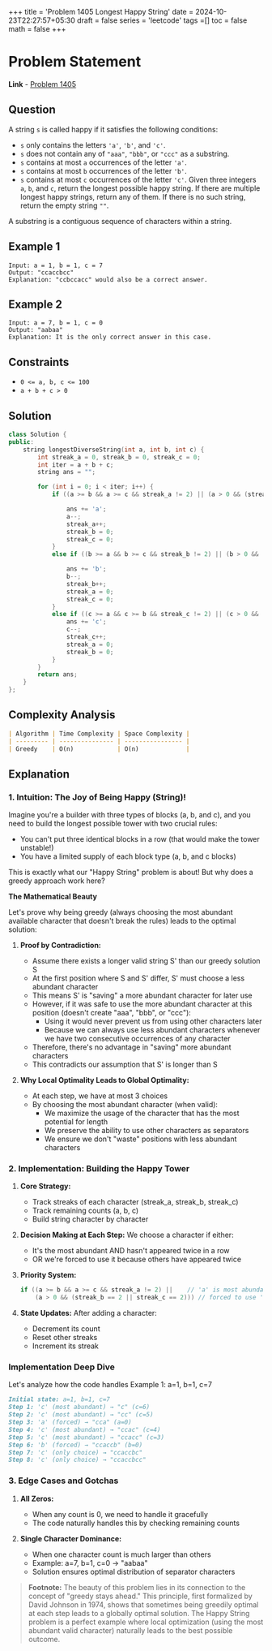+++
title = 'Problem 1405 Longest Happy String'
date = 2024-10-23T22:27:57+05:30
draft = false
series = 'leetcode'
tags =[]
toc = false
math = false
+++

# Problem Statement

**Link** - [Problem 1405]()

## Question

A string `s` is called happy if it satisfies the following conditions:

- `s` only contains the letters `'a'`, `'b'`, and `'c'`.
- `s` does not contain any of `"aaa"`, `"bbb"`, or `"ccc"` as a substring.
- `s` contains at most `a` occurrences of the letter `'a'`.
- `s` contains at most `b` occurrences of the letter `'b'`.
- `s` contains at most `c` occurrences of the letter `'c'`.
  Given three integers `a`, `b`, and `c`, return the longest possible happy string. If there are multiple longest happy strings, return any of them. If there is no such string, return the empty string `""`.

A substring is a contiguous sequence of characters within a string.

## Example 1

```
Input: a = 1, b = 1, c = 7
Output: "ccaccbcc"
Explanation: "ccbccacc" would also be a correct answer.

```

## Example 2

```
Input: a = 7, b = 1, c = 0
Output: "aabaa"
Explanation: It is the only correct answer in this case.

```

## Constraints

- `0 <= a, b, c <= 100`
- `a + b + c > 0`

## Solution

```cpp
class Solution {
public:
    string longestDiverseString(int a, int b, int c) {
        int streak_a = 0, streak_b = 0, streak_c = 0;
        int iter = a + b + c;
        string ans = "";

        for (int i = 0; i < iter; i++) {
            if ((a >= b && a >= c && streak_a != 2) || (a > 0 && (streak_b == 2 || streak_c == 2))) {

                ans += 'a';
                a--;
                streak_a++;
                streak_b = 0;
                streak_c = 0;
            }
            else if ((b >= a && b >= c && streak_b != 2) || (b > 0 && (streak_c == 2 || streak_a == 2))) {

                ans += 'b';
                b--;
                streak_b++;
                streak_a = 0;
                streak_c = 0;
            }
            else if ((c >= a && c >= b && streak_c != 2) || (c > 0 && (streak_a == 2 || streak_b == 2))) {
                ans += 'c';
                c--;
                streak_c++;
                streak_a = 0;
                streak_b = 0;
            }
        }
        return ans;
    }
};
```

## Complexity Analysis

```markdown
| Algorithm | Time Complexity | Space Complexity |
| --------- | --------------- | ---------------- |
| Greedy    | O(n)            | O(n)             |
```

## Explanation

### 1. Intuition: The Joy of Being Happy (String)!

Imagine you're a builder with three types of blocks (a, b, and c), and you need to build the longest possible tower with two crucial rules:

- You can't put three identical blocks in a row (that would make the tower unstable!)
- You have a limited supply of each block type (a, b, and c blocks)

This is exactly what our "Happy String" problem is about! But why does a greedy approach work here?

**The Mathematical Beauty**

Let's prove why being greedy (always choosing the most abundant available character that doesn't break the rules) leads to the optimal solution:

1. **Proof by Contradiction:**

   - Assume there exists a longer valid string S' than our greedy solution S
   - At the first position where S and S' differ, S' must choose a less abundant character
   - This means S' is "saving" a more abundant character for later use
   - However, if it was safe to use the more abundant character at this position (doesn't create "aaa", "bbb", or "ccc"):
     - Using it would never prevent us from using other characters later
     - Because we can always use less abundant characters whenever we have two consecutive occurrences of any character
   - Therefore, there's no advantage in "saving" more abundant characters
   - This contradicts our assumption that S' is longer than S

2. **Why Local Optimality Leads to Global Optimality:**
   - At each step, we have at most 3 choices
   - By choosing the most abundant character (when valid):
     - We maximize the usage of the character that has the most potential for length
     - We preserve the ability to use other characters as separators
     - We ensure we don't "waste" positions with less abundant characters

### 2. Implementation: Building the Happy Tower

1. **Core Strategy:**

   - Track streaks of each character (streak_a, streak_b, streak_c)
   - Track remaining counts (a, b, c)
   - Build string character by character

2. **Decision Making at Each Step:**
   We choose a character if either:
   - It's the most abundant AND hasn't appeared twice in a row
   - OR we're forced to use it because others have appeared twice
3. **Priority System:**

   ```cpp
   if ((a >= b && a >= c && streak_a != 2) ||    // 'a' is most abundant
       (a > 0 && (streak_b == 2 || streak_c == 2))) // forced to use 'a'
   ```

4. **State Updates:**
   After adding a character:
   - Decrement its count
   - Reset other streaks
   - Increment its streak

### Implementation Deep Dive

Let's analyze how the code handles Example 1: a=1, b=1, c=7

```markdown
Initial state: a=1, b=1, c=7
Step 1: 'c' (most abundant) → "c" (c=6)
Step 2: 'c' (most abundant) → "cc" (c=5)
Step 3: 'a' (forced) → "cca" (a=0)
Step 4: 'c' (most abundant) → "ccac" (c=4)
Step 5: 'c' (most abundant) → "ccacc" (c=3)
Step 6: 'b' (forced) → "ccaccb" (b=0)
Step 7: 'c' (only choice) → "ccaccbc"
Step 8: 'c' (only choice) → "ccaccbcc"
```

### 3. Edge Cases and Gotchas

1. **All Zeros:**

   - When any count is 0, we need to handle it gracefully
   - The code naturally handles this by checking remaining counts

2. **Single Character Dominance:**
   - When one character count is much larger than others
   - Example: a=7, b=1, c=0 → "aabaa"
   - Solution ensures optimal distribution of separator characters

> **Footnote:** The beauty of this problem lies in its connection to the concept of "greedy stays ahead." This principle, first formalized by David Johnson in 1974, shows that sometimes being greedily optimal at each step leads to a globally optimal solution. The Happy String problem is a perfect example where local optimization (using the most abundant valid character) naturally leads to the best possible outcome.

